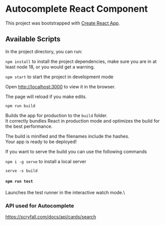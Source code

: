 # Autocomplete React Component

This project was bootstrapped with [Create React App](https://github.com/facebook/create-react-app).

## Available Scripts

In the project directory, you can run:

`npm install` to install the project dependencies, make sure you are in at least node 18, or you would get a warning.

`npm start` to start the project in development mode

Open [http://localhost:3000](http://localhost:3000) to view it in the browser.

The page will reload if you make edits.

`npm run build`

Builds the app for production to the `build` folder.\
It correctly bundles React in production mode and optimizes the build for the best performance.

The build is minified and the filenames include the hashes.\
Your app is ready to be deployed!

If you want to serve the build you can use the following commands

`npm i -g serve` to install a local server

`serve -s build`

#### `npm run test`

Launches the test runner in the interactive watch mode.\

### API used for Autocomplete

https://scryfall.com/docs/api/cards/search
